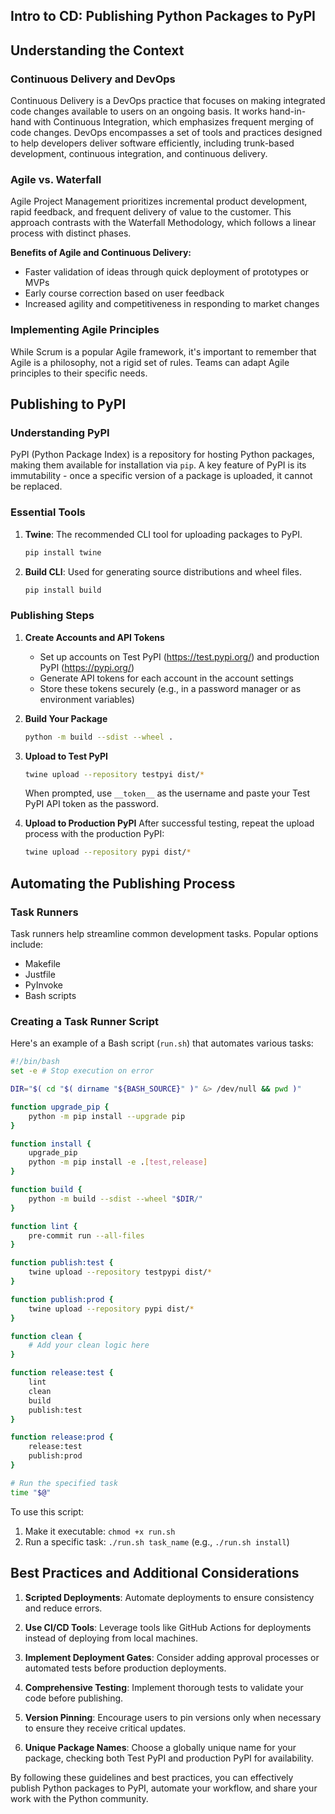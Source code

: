 ## Intro to CD: Publishing Python Packages to PyPI

## Understanding the Context

### Continuous Delivery and DevOps

Continuous Delivery is a DevOps practice that focuses on making integrated code changes available to users on an ongoing basis. It works hand-in-hand with Continuous Integration, which emphasizes frequent merging of code changes. DevOps encompasses a set of tools and practices designed to help developers deliver software efficiently, including trunk-based development, continuous integration, and continuous delivery.

### Agile vs. Waterfall

Agile Project Management prioritizes incremental product development, rapid feedback, and frequent delivery of value to the customer. This approach contrasts with the Waterfall Methodology, which follows a linear process with distinct phases.

**Benefits of Agile and Continuous Delivery:**

- Faster validation of ideas through quick deployment of prototypes or MVPs
- Early course correction based on user feedback
- Increased agility and competitiveness in responding to market changes

### Implementing Agile Principles

While Scrum is a popular Agile framework, it's important to remember that Agile is a philosophy, not a rigid set of rules. Teams can adapt Agile principles to their specific needs.

## Publishing to PyPI

### Understanding PyPI

PyPI (Python Package Index) is a repository for hosting Python packages, making them available for installation via `pip`. A key feature of PyPI is its immutability - once a specific version of a package is uploaded, it cannot be replaced.

### Essential Tools

1. **Twine**: The recommended CLI tool for uploading packages to PyPI.
   ```bash
   pip install twine
   ```

2. **Build CLI**: Used for generating source distributions and wheel files.
   ```bash
   pip install build
   ```

### Publishing Steps

1. **Create Accounts and API Tokens**
   - Set up accounts on Test PyPI (https://test.pypi.org/) and production PyPI (https://pypi.org/)
   - Generate API tokens for each account in the account settings
   - Store these tokens securely (e.g., in a password manager or as environment variables)

2. **Build Your Package**
   ```bash
   python -m build --sdist --wheel .
   ```

3. **Upload to Test PyPI**
   ```bash
   twine upload --repository testpyi dist/*
   ```
   When prompted, use `__token__` as the username and paste your Test PyPI API token as the password.

4. **Upload to Production PyPI**
   After successful testing, repeat the upload process with the production PyPI:
   ```bash
   twine upload --repository pypi dist/*
   ```

## Automating the Publishing Process

### Task Runners

Task runners help streamline common development tasks. Popular options include:

- Makefile
- Justfile
- PyInvoke
- Bash scripts

### Creating a Task Runner Script

Here's an example of a Bash script (`run.sh`) that automates various tasks:

```bash
#!/bin/bash
set -e # Stop execution on error

DIR="$( cd "$( dirname "${BASH_SOURCE}" )" &> /dev/null && pwd )"

function upgrade_pip {
    python -m pip install --upgrade pip
}

function install {
    upgrade_pip
    python -m pip install -e .[test,release] 
}

function build {
    python -m build --sdist --wheel "$DIR/"
}

function lint {
    pre-commit run --all-files 
}

function publish:test {
    twine upload --repository testpypi dist/* 
}

function publish:prod {
    twine upload --repository pypi dist/*
}

function clean {
    # Add your clean logic here
}

function release:test {
    lint
    clean
    build 
    publish:test 
}

function release:prod {
    release:test  
    publish:prod 
}

# Run the specified task
time "$@"
```

To use this script:

1. Make it executable: `chmod +x run.sh`
2. Run a specific task: `./run.sh task_name` (e.g., `./run.sh install`)

## Best Practices and Additional Considerations

1. **Scripted Deployments**: Automate deployments to ensure consistency and reduce errors.

2. **Use CI/CD Tools**: Leverage tools like GitHub Actions for deployments instead of deploying from local machines.

3. **Implement Deployment Gates**: Consider adding approval processes or automated tests before production deployments.

4. **Comprehensive Testing**: Implement thorough tests to validate your code before publishing.

5. **Version Pinning**: Encourage users to pin versions only when necessary to ensure they receive critical updates.

6. **Unique Package Names**: Choose a globally unique name for your package, checking both Test PyPI and production PyPI for availability.

By following these guidelines and best practices, you can effectively publish Python packages to PyPI, automate your workflow, and share your work with the Python community.
